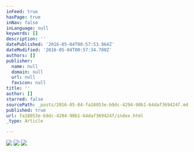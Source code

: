 ```yaml
---
inFeed: true
hasPage: true
inNav: false
inLanguage: null
keywords: []
description: ''
datePublished: '2016-05-04T00:57:53.964Z'
dateModified: '2016-05-04T00:57:34.700Z'
authors: []
publisher:
  name: null
  domain: null
  url: null
  favicon: null
title: ''
author: []
starred: false
sourcePath: _posts/2016-05-04-fa18053e-b9dc-4294-90b1-64daf369424f.md
published: true
url: fa18053e-b9dc-4294-90b1-64daf369424f/index.html
_type: Article

---
```

![](https://the-grid-user-content.s3-us-west-2.amazonaws.com/d66e16c9-c690-4e54-95de-aa8182b54273.jpg)
![](https://the-grid-user-content.s3-us-west-2.amazonaws.com/d0f378e0-83ec-4458-a302-2fe1dfca96c7.jpg)
![](https://the-grid-user-content.s3-us-west-2.amazonaws.com/a27d5fba-3817-454a-8137-3a4e7e784a4c.jpg)